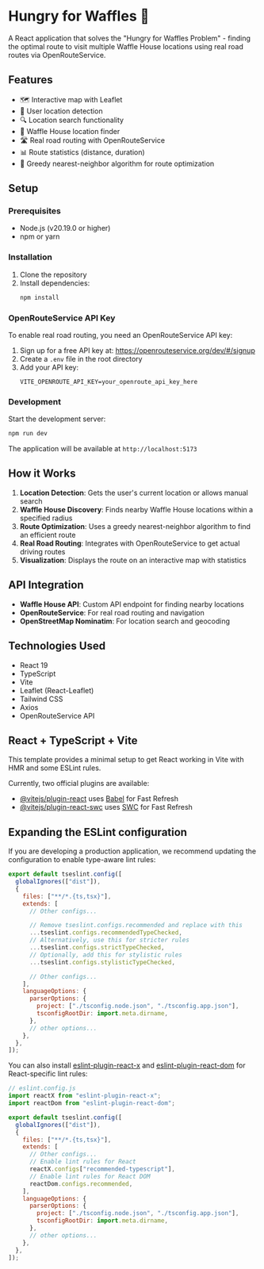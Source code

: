 # Hungry for Waffles 🍳

A React application that solves the "Hungry for Waffles Problem" - finding the optimal route to visit multiple Waffle House locations using real road routes via OpenRouteService.

## Features

- 🗺️ Interactive map with Leaflet
- 📍 User location detection
- 🔍 Location search functionality
- 🍳 Waffle House location finder
- 🛣️ Real road routing with OpenRouteService
- 📊 Route statistics (distance, duration)
- 🎯 Greedy nearest-neighbor algorithm for route optimization

## Setup

### Prerequisites

- Node.js (v20.19.0 or higher)
- npm or yarn

### Installation

1. Clone the repository
2. Install dependencies:
   ```bash
   npm install
   ```

### OpenRouteService API Key

To enable real road routing, you need an OpenRouteService API key:

1. Sign up for a free API key at: https://openrouteservice.org/dev/#/signup
2. Create a `.env` file in the root directory
3. Add your API key:
   ```
   VITE_OPENROUTE_API_KEY=your_openroute_api_key_here
   ```

### Development

Start the development server:

```bash
npm run dev
```

The application will be available at `http://localhost:5173`

## How it Works

1. **Location Detection**: Gets the user's current location or allows manual search
2. **Waffle House Discovery**: Finds nearby Waffle House locations within a specified radius
3. **Route Optimization**: Uses a greedy nearest-neighbor algorithm to find an efficient route
4. **Real Road Routing**: Integrates with OpenRouteService to get actual driving routes
5. **Visualization**: Displays the route on an interactive map with statistics

## API Integration

- **Waffle House API**: Custom API endpoint for finding nearby locations
- **OpenRouteService**: For real road routing and navigation
- **OpenStreetMap Nominatim**: For location search and geocoding

## Technologies Used

- React 19
- TypeScript
- Vite
- Leaflet (React-Leaflet)
- Tailwind CSS
- Axios
- OpenRouteService API

## React + TypeScript + Vite

This template provides a minimal setup to get React working in Vite with HMR and some ESLint rules.

Currently, two official plugins are available:

- [@vitejs/plugin-react](https://github.com/vitejs/vite-plugin-react/blob/main/packages/plugin-react) uses [Babel](https://babeljs.io/) for Fast Refresh
- [@vitejs/plugin-react-swc](https://github.com/vitejs/vite-plugin-react/blob/main/packages/plugin-react-swc) uses [SWC](https://swc.rs/) for Fast Refresh

## Expanding the ESLint configuration

If you are developing a production application, we recommend updating the configuration to enable type-aware lint rules:

```js
export default tseslint.config([
  globalIgnores(["dist"]),
  {
    files: ["**/*.{ts,tsx}"],
    extends: [
      // Other configs...

      // Remove tseslint.configs.recommended and replace with this
      ...tseslint.configs.recommendedTypeChecked,
      // Alternatively, use this for stricter rules
      ...tseslint.configs.strictTypeChecked,
      // Optionally, add this for stylistic rules
      ...tseslint.configs.stylisticTypeChecked,

      // Other configs...
    ],
    languageOptions: {
      parserOptions: {
        project: ["./tsconfig.node.json", "./tsconfig.app.json"],
        tsconfigRootDir: import.meta.dirname,
      },
      // other options...
    },
  },
]);
```

You can also install [eslint-plugin-react-x](https://github.com/Rel1cx/eslint-react/tree/main/packages/plugins/eslint-plugin-react-x) and [eslint-plugin-react-dom](https://github.com/Rel1cx/eslint-react/tree/main/packages/eslint-plugin-react-dom) for React-specific lint rules:

```js
// eslint.config.js
import reactX from "eslint-plugin-react-x";
import reactDom from "eslint-plugin-react-dom";

export default tseslint.config([
  globalIgnores(["dist"]),
  {
    files: ["**/*.{ts,tsx}"],
    extends: [
      // Other configs...
      // Enable lint rules for React
      reactX.configs["recommended-typescript"],
      // Enable lint rules for React DOM
      reactDom.configs.recommended,
    ],
    languageOptions: {
      parserOptions: {
        project: ["./tsconfig.node.json", "./tsconfig.app.json"],
        tsconfigRootDir: import.meta.dirname,
      },
      // other options...
    },
  },
]);
```
